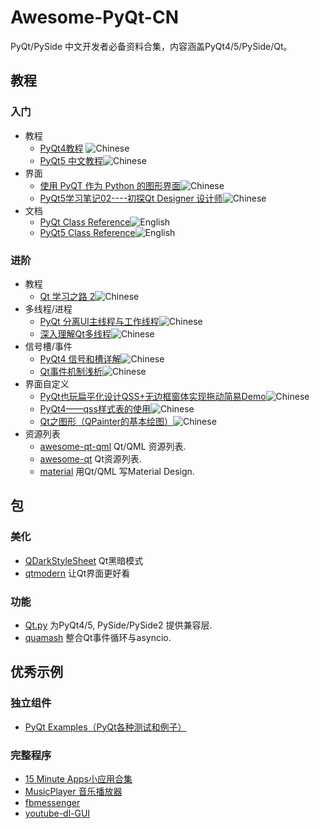 # Awesome-PyQt-CN

PyQt/PySide 中文开发者必备资料合集，内容涵盖PyQt4/5/PySide/Qt。

## 教程

### 入门

+ 教程
  + [PyQt4教程](http://www.qaulau.com/books/PyQt4_Tutorial/index.html) ![Chinese][Chinese Icon]
  + [PyQt5 中文教程](https://www.gitbook.com/book/maicss/pyqt5/details)![Chinese][Chinese Icon]
+ 界面
  + [使用 PyQT 作为 Python 的图形界面](http://hutaow.com/blog/2013/12/16/using-pyqt-as-graphical-interface-for-python/)![Chinese][Chinese Icon]
  + [PyQt5学习笔记02----初探Qt Designer 设计师](http://blog.csdn.net/a359680405/article/details/45098695)![Chinese][Chinese Icon]
+ 文档
  + [PyQt Class Reference](http://pyqt.sourceforge.net/Docs/PyQt4/classes.html)![English][English Icon]
  + [PyQt5 Class Reference](http://pyqt.sourceforge.net/Docs/PyQt5/class_reference.html)![English][English Icon]

### 进阶

+ 教程
  + [Qt 学习之路 2](https://www.devbean.net/category/qt-study-road-2/)![Chinese][Chinese Icon]
+ 多线程/进程
  + [PyQt 分离UI主线程与工作线程](http://blog.csdn.net/Mr_Zing/article/details/46945011)![Chinese][Chinese Icon]
  + [深入理解Qt多线程](http://blog.csdn.net/silangquan/article/details/17199169)![Chinese][Chinese Icon]
+ 信号槽/事件
  + [PyQt4 信号和槽详解](https://www.linuxzen.com/pyqt4-xin-hao-he-cao-xiang-jie.html)![Chinese][Chinese Icon]
  + [Qt事件机制浅析](http://qimo601.iteye.com/blog/1407911)![Chinese][Chinese Icon]
+ 界面自定义
  + [PyQt也玩扁平化设计QSS+无边框窗体实现拖动简易Demo](http://www.oschina.net/code/snippet_861229_37231)![Chinese][Chinese Icon]
  + [PyQt4——qss样式表的使用](http://bangz.me/archives/pyqt4-design-beautiful-ui-with-qss-stylesheet.html)![Chinese][Chinese Icon]
  + [Qt之图形（QPainter的基本绘图）](http://blog.csdn.net/liang19890820/article/details/51154216)![Chinese][Chinese Icon]
+ 资源列表
  + [awesome-qt-qml](https://github.com/mikalv/awesome-qt-qml) Qt/QML 资源列表.
  + [awesome-qt](https://github.com/JesseTG/awesome-qt) Qt资源列表.
  + [material](https://github.com/rschiang/material) 用Qt/QML 写Material Design.

## 包

### 美化

+ [QDarkStyleSheet](https://github.com/ColinDuquesnoy/QDarkStyleSheet) Qt黑暗模式
+ [qtmodern](https://github.com/gmarull/qtmodern) 让Qt界面更好看

### 功能

+ [Qt.py](https://github.com/mottosso/Qt.py) 为PyQt4/5, PySide/PySide2 提供兼容层.
+ [quamash](https://github.com/harvimt/quamash) 整合Qt事件循环与asyncio.

## 优秀示例

### 独立组件

+ [PyQt Examples（PyQt各种测试和例子）](https://github.com/892768447/PyQt)

### 完整程序


+ [15 Minute Apps小应用合集](https://github.com/mfitzp/15-minute-apps)
+ [MusicPlayer 音乐播放器](https://github.com/HuberTRoy/MusicBox)
+ [fbmessenger](https://github.com/oconnor663/fbmessenger)
+ [youtube-dl-GUI](https://github.com/yasoob/youtube-dl-GUI)

[Chinese Icon]: https://cdn.rawgit.com/chroming/awesome-pyqt-cn/db4ee41b/media/chinese.png
[English Icon]: https://cdn.rawgit.com/chroming/awesome-pyqt-cn/db4ee41b/media/english.png